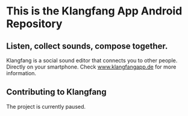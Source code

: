 # This is the Klangfang App Android Repository
## Listen, collect sounds, compose together.
Klangfang is a social sound editor that connects you to other people. Directly on your smartphone. Check www.klangfangapp.de for more information.

## Contributing to Klangfang
The project is currently paused.
